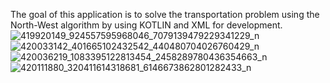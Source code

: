 The goal of this application is to solve the transportation problem using 
the North-West algorithm by using KOTLIN and XML for development.
![419920149_924557595968046_7079139479229341229_n](https://github.com/thrbng/Transportation_Problem_Solver/assets/107438222/904fbdc2-5753-4187-9ed7-8ef136d0e64d)
![420033142_401665102432542_440480704026760429_n](https://github.com/thrbng/Transportation_Problem_Solver/assets/107438222/a1544ef7-4478-47f7-ae27-5304ff3413c6)
![420036219_1083395122813454_2458289780436354663_n](https://github.com/thrbng/Transportation_Problem_Solver/assets/107438222/64716a82-fbe6-49eb-82a6-e6e864513d74)
![420111880_320411614318681_6146673862801282433_n](https://github.com/thrbng/Transportation_Problem_Solver/assets/107438222/bee167e8-c91c-48d0-96a9-54e299709448)
